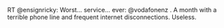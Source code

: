 <!--
id: 5190029340
link: http://kevinisom.info/post/5190029340/rt-ensignricky-worst-service-ever-vodafonenz
slug: rt-ensignricky-worst-service-ever-vodafonenz
date: Thu May 05 2011 06:41:36 GMT+1200 (NZST)
raw: {"blog_name":"kevinisom","id":5190029340,"post_url":"http://kevinisom.info/post/5190029340/rt-ensignricky-worst-service-ever-vodafonenz","slug":"rt-ensignricky-worst-service-ever-vodafonenz","type":"text","date":"2011-05-04 18:41:36 GMT","timestamp":1304534496,"state":"published","format":"html","reblog_key":"w1FPV30d","tags":[],"short_url":"http://tmblr.co/Zw68Yy4rMP0S","highlighted":[],"feed_item":"http://twitter.com/kev_nz/statuses/65722273792917504","from_feed_id":"650289","note_count":0,"title":null,"body":"<p>RT @ensignricky: Worst&#8230; service&#8230; ever: @vodafonenz . A month with a terrible phone line and frequent internet disconnections. Useless.</p>"}
publish: 2011-05-05
tags: 
title: null
-->


RT @ensignricky: Worst… service… ever: @vodafonenz . A month with a
terrible phone line and frequent internet disconnections. Useless.


